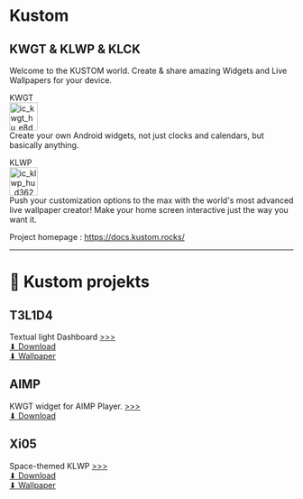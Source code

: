 # Kustom
KWGT &amp; KLWP &amp; KLCK
--
Welcome to the KUSTOM world. Create & share amazing Widgets and Live Wallpapers for your device.

KWGT     
<img width="50" height="50" alt="ic_kwgt_hu_e8d779f778243857" src="https://github.com/user-attachments/assets/ae3f0ddd-cf0a-477e-9ccc-6b70ec73f400" />    
Create your own Android widgets, not just clocks and calendars, but basically anything.


KLWP    
<img width="50" height="50" alt="ic_klwp_hu_d362d419a16bdda4" src="https://github.com/user-attachments/assets/580cd105-b31e-486f-8eb2-3c154c19e89f" />    
Push your customization options to the max with the world's most advanced live wallpaper creator! Make your home screen interactive just the way you want it.

Project homepage : https://docs.kustom.rocks/    
    
----    
      
# 📱 Kustom projekts     
      
## T3L1D4        
Textual light Dashboard   [>>>](https://github.com/n4zz/Kustom/blob/main/Projects/T3L1D4/T3L1D4.md)     
[⬇ Download](https://github.com/n4zz/Kustom/releases/download/T3L1D4-v1.2/T3L1D4.klwp)       
[⬇ Wallpaper](https://github.com/n4zz/Kustom/blob/main/Projects/T3L1D4/T3L1D4-background.png)    

## AIMP     
KWGT widget for AIMP Player.   [>>>](https://github.com/n4zz/Kustom/blob/main/Projects/AIMP/widget%20for%20aimp.md)        
[⬇ Download](https://github.com/n4zz/Kustom/releases/download/AIMP_widget-v1.2/Aimp_v12.kwgt)      
     
## Xi05        
Space-themed KLWP  [>>>](https://github.com/n4zz/Kustom/blob/main/Projects/T3L1D4/T3L1D4.md)     
[⬇ Download](https://github.com/n4zz/Kustom/releases/download/T3L1D4-v1.2/T3L1D4.klwp)       
[⬇ Wallpaper](https://github.com/n4zz/Kustom/blob/main/Projects/T3L1D4/T3L1D4-background.png)    
